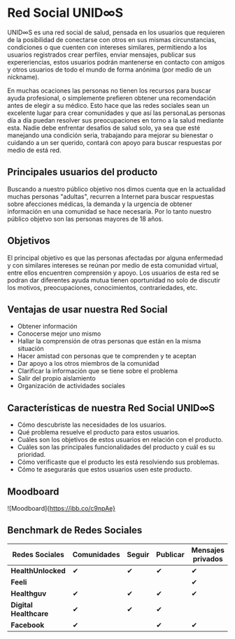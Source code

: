 # Red Social UNID∞S

UNID∞S es una red social de salud, pensada en los usuarios que requieren de la posibilidad de conectarse con otros en sus mismas circunstancias, condiciones o que cuenten con intereses similares, permitiendo a los usuarios registrados crear perfiles, enviar mensajes, publicar sus expereriencias, estos usuarios podrán mantenerse en contacto con amigos y otros usuarios de todo el mundo de forma anónima (por medio de un nickname).

En muchas ocaciones las personas no tienen los recursos para buscar ayuda profesional, o simplemente prefieren obtener una recomendación antes de elegir a su médico. Esto hace que las redes sociales sean un excelente lugar para crear comunidades y que así las personaLas personas día a día puedan resolver sus preocupaciones en torno a la salud mediante esta. Nadie debe enfrentar desafíos de salud solo, ya sea que esté manejando una condición seria, trabajando para mejorar su bienestar o cuidando a un ser querido, contará con apoyo para buscar respuestas por medio de está red. 

## Principales usuarios del producto

Buscando a nuestro público objetivo nos dimos cuenta que en la actualidad muchas personas "adultas", recurren a Internet para buscar respuestas sobre afecciones médicas, la demanda y la urgencia de obtener información en una comunidad se hace necesaria. Por lo tanto nuestro público objetvo son las personas mayores de 18 años.

## Objetivos

El principal objetivo es que las personas afectadas por alguna enfermedad y con similares intereses se reúnan por medio de esta comunidad virtual, entre ellos encuentren comprensión y apoyo. Los usuarios de esta red se podran dar diferentes  ayuda mutua tienen oportunidad no solo de discutir los motivos, preocupaciones, conocimientos, contrariedades, etc.

## Ventajas de usar nuestra Red Social

* Obtener información
* Conocerse mejor uno mismo
* Hallar la comprensión de otras personas que están en la misma situación
* Hacer amistad con personas que te comprenden y te aceptan
* Dar apoyo a los otros miembros de la comunidad
* Clarificar la información que se tiene sobre el problema
* Salir del propio aislamiento
* Organización de actividades sociales

## Características de nuestra Red Social UNID∞S

* Cómo descubriste las necesidades de los usuarios.
* Qué problema resuelve el producto para estos usuarios.
* Cuáles son los objetivos de estos usuarios en relación con el producto.
* Cuáles son las principales funcionalidades del producto y cuál es su prioridad.
* Cómo verificaste que el producto les está resolviendo sus problemas.
* Cómo te asegurarás que estos usuarios usen este producto.

## Moodboard

![Moodboard]{https://ibb.co/c9npAe}

## Benchmark de Redes Sociales 

| Redes Sociales | Comunidades | Seguir | Publicar | Mensajes privados | Usuarios anónimos | Diagnóstico médico|
|-----------|----------------|----------|----------|-------------------|-------------------|-------------------|
| **HealthUnlocked** | ✔ | ✔ | ✔ | ✔ | ✔ |  |
| **Feeli** |  |  |  | ✔ |  | ✔ |
| **Healthguv** | ✔ | ✔ | ✔ | ✔ |  |  |
| **Digital Healthcare** | ✔ | ✔ | ✔ |  |  |  |
| **Facebook** | ✔ |  | ✔ | ✔ |  |  |

##


  